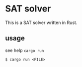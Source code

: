 # SAT solver

This is a SAT solver written in Rust.


## usage

see help `cargo run`

```
$ cargo run <FILE>
```
